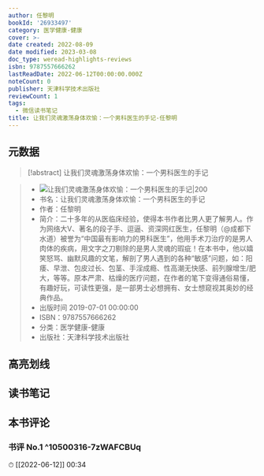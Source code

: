 ```yaml
---
author: 任黎明
bookId: '26933497'
category: 医学健康-健康
cover: >-
date created: 2022-08-09
date modified: 2023-03-08
doc_type: weread-highlights-reviews
isbn: 9787557666262
lastReadDate: 2022-06-12T00:00:00.000Z
noteCount: 0
publisher: 天津科学技术出版社
reviewCount: 1
tags:
  - 微信读书笔记
title: 让我们灵魂激荡身体欢愉：一个男科医生的手记-任黎明
---
```


## 元数据

>[!abstract] 让我们灵魂激荡身体欢愉：一个男科医生的手记

> - ![让我们灵魂激荡身体欢愉：一个男科医生的手记|200](https://wfqqreader-1252317822.image.myqcloud.com/cover/497/26933497/t7_26933497.jpg)
> - 书名：让我们灵魂激荡身体欢愉：一个男科医生的手记
> - 作者：任黎明
> - 简介：二十多年的从医临床经验，使得本书作者比男人更了解男人。作为网络大V、著名的段子手、逗逼、资深网红医生，任黎明（@成都下水道）被誉为“中国最有影响力的男科医生”，他用手术刀治疗的是男人肉体的疾病，用文字之刀剔除的是男人灵魂的瑕疵！在本书中，他以嬉笑怒骂、幽默风趣的文笔，解剖了男人遇到的各种“敏感”问题，如：阳痿、早泄、包皮过长、包茎、手淫成瘾、性高潮无快感、前列腺增生/肥大，等等。原本严肃、枯燥的医疗问题，在作者的笔下变得通俗易懂，有趣好玩，可读性更强，是一部男士必想拥有、女士想窥视其奥妙的经典作品。
> - 出版时间 2019-07-01 00:00:00
> - ISBN：9787557666262
> - 分类：医学健康-健康
> - 出版社：天津科学技术出版社

## 高亮划线

## 读书笔记

## 本书评论

### 书评 No.1 ^10500316-7zWAFCBUq

⏱ [[2022-06-12]] 00:34

